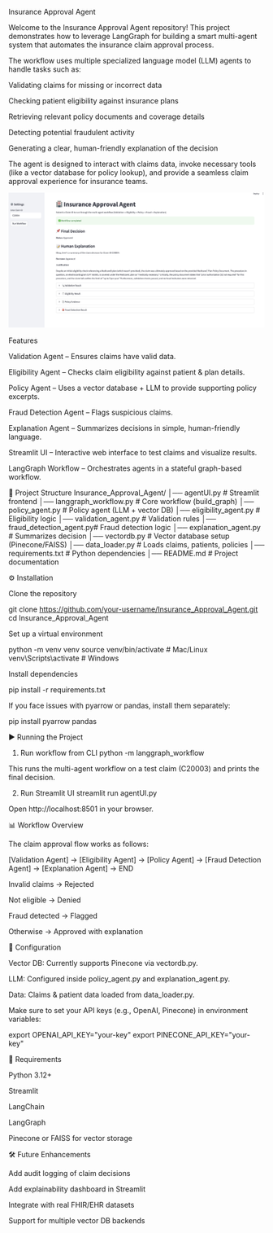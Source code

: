 Insurance Approval Agent


Welcome to the Insurance Approval Agent repository!
This project demonstrates how to leverage LangGraph for building a smart multi-agent system that automates the insurance claim approval process.


The workflow uses multiple specialized language model (LLM) agents to handle tasks such as:

Validating claims for missing or incorrect data

Checking patient eligibility against insurance plans

Retrieving relevant policy documents and coverage details

Detecting potential fraudulent activity

Generating a clear, human-friendly explanation of the decision

The agent is designed to interact with claims data, invoke necessary tools (like a vector database for policy lookup), and provide a seamless claim approval experience for insurance teams.

![Workflow Diagram](Screenshot.png)


Features

Validation Agent – Ensures claims have valid data.

Eligibility Agent – Checks claim eligibility against patient & plan details.

Policy Agent – Uses a vector database + LLM to provide supporting policy excerpts.

Fraud Detection Agent – Flags suspicious claims.

Explanation Agent – Summarizes decisions in simple, human-friendly language.

Streamlit UI – Interactive web interface to test claims and visualize results.

LangGraph Workflow – Orchestrates agents in a stateful graph-based workflow.

📂 Project Structure
Insurance_Approval_Agent/
│── agentUI.py              # Streamlit frontend
│── langgraph_workflow.py   # Core workflow (build_graph)
│── policy_agent.py         # Policy agent (LLM + vector DB)
│── eligibility_agent.py    # Eligibility logic
│── validation_agent.py     # Validation rules
│── fraud_detection_agent.py# Fraud detection logic
│── explanation_agent.py    # Summarizes decision
│── vectordb.py             # Vector database setup (Pinecone/FAISS)
│── data_loader.py          # Loads claims, patients, policies
│── requirements.txt        # Python dependencies
│── README.md               # Project documentation

⚙️ Installation

Clone the repository

git clone https://github.com/your-username/Insurance_Approval_Agent.git
cd Insurance_Approval_Agent


Set up a virtual environment

python -m venv venv
source venv/bin/activate   # Mac/Linux
venv\Scripts\activate      # Windows


Install dependencies

pip install -r requirements.txt


If you face issues with pyarrow or pandas, install them separately:

pip install pyarrow pandas

▶️ Running the Project
1. Run workflow from CLI
python -m langgraph_workflow


This runs the multi-agent workflow on a test claim (C20003) and prints the final decision.

2. Run Streamlit UI
streamlit run agentUI.py


Open http://localhost:8501
 in your browser.

📊 Workflow Overview

The claim approval flow works as follows:

[Validation Agent] → [Eligibility Agent] → [Policy Agent] → [Fraud Detection Agent] → [Explanation Agent] → END


Invalid claims → Rejected

Not eligible → Denied

Fraud detected → Flagged

Otherwise → Approved with explanation

🔧 Configuration

Vector DB: Currently supports Pinecone via vectordb.py.

LLM: Configured inside policy_agent.py and explanation_agent.py.

Data: Claims & patient data loaded from data_loader.py.

Make sure to set your API keys (e.g., OpenAI, Pinecone) in environment variables:

export OPENAI_API_KEY="your-key"
export PINECONE_API_KEY="your-key"

📌 Requirements

Python 3.12+

Streamlit

LangChain

LangGraph

Pinecone or FAISS for vector storage

🛠 Future Enhancements

Add audit logging of claim decisions

Add explainability dashboard in Streamlit

Integrate with real FHIR/EHR datasets

Support for multiple vector DB backends
